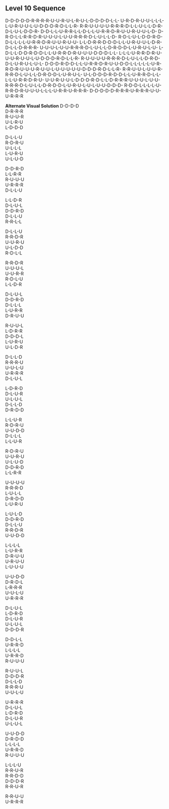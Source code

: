 
## Level 10 Sequence
D-D-D-D-D-R-R-R-R-U-U-R-U-L-R-U-L-D-D-D-D-L-L-
U-R-D-R-U-U-L-L-L-L-U-R-U-U-L-U-D-D-D-R-D-L-L-R-
R-R-U-U-U-U-R-R-R-D-L-L-U-L-L-D-R-D-L-U-L-D-D-R-
D-D-L-L-U-R-R-L-L-D-L-L-U-R-R-D-R-U-U-R-U-U-L-D-
D-R-D-L-L-R-R-D-R-U-U-U-L-U-U-R-R-R-D-L-U-L-L-D-
R-D-L-U-L-D-D-R-D-D-L-L-L-L-U-R-R-D-R-U-U-R-U-U-
L-L-D-R-R-D-D-D-L-L-U-R-U-U-L-D-R-D-L-L-D-R-R-R-
U-U-U-L-U-U-R-R-R-D-L-U-L-L-D-R-D-D-L-U-R-U-L-U-
L-D-L-L-D-D-R-D-D-L-L-U-R-R-D-R-U-U-U-D-D-D-L-L-
L-L-L-U-R-R-D-R-U-U-U-R-U-U-L-U-D-D-D-R-D-L-L-R-
R-U-U-U-U-R-R-R-D-L-U-L-L-D-R-D-D-L-U-R-U-L-U-L-
D-D-D-R-D-D-L-L-U-R-R-D-R-U-U-D-D-L-L-L-L-L-U-R-
R-D-R-U-U-U-R-U-U-L-U-U-U-U-U-D-D-D-R-D-L-L-R-
R-R-U-U-L-U-U-R-R-R-D-L-U-L-L-D-R-D-D-L-U-R-U-L-
U-L-D-D-D-R-D-D-L-L-U-R-R-D-L-L-L-L-U-R-R-D-R-U-
U-U-R-U-U-L-D-D-D-R-D-L-L-D-R-R-R-U-U-U-L-U-U-
R-R-R-D-L-U-L-L-D-R-D-D-L-U-R-U-L-U-L-U-U-D-D-D-
R-D-D-L-L-L-L-U-R-R-D-R-U-U-U-L-L-L-U-R-R-U-R-R-R-
D-D-D-D-D-R-R-R-U-R-R-R-U-U-U-R-R-R

**Alternate Visual Solution**
D-D-D-D  
D-R-R-R  
R-U-U-R  
U-L-R-U  
L-D-D-D  
  
D-L-L-U  
R-D-R-U  
U-L-L-L  
L-U-R-U  
U-L-U-D  
  
D-D-R-D  
L-L-R-R  
R-U-U-U  
U-R-R-R  
D-L-L-U  
  
L-L-D-R  
D-L-U-L  
D-D-R-D  
D-L-L-U  
R-R-L-L  
  
D-L-L-U  
R-R-D-R  
U-U-R-U  
U-L-D-D  
R-D-L-L  
  
R-R-D-R  
U-U-U-L  
U-U-R-R  
R-D-L-U  
L-L-D-R  
  
D-L-U-L  
D-D-R-D  
D-L-L-L  
L-U-R-R  
D-R-U-U  
  
R-U-U-L  
L-D-R-R  
D-D-D-L  
L-U-R-U  
U-L-D-R  
  
D-L-L-D  
R-R-R-U  
U-U-L-U  
U-R-R-R  
D-L-U-L  
  
L-D-R-D  
D-L-U-R  
U-L-U-L  
D-L-L-D  
D-R-D-D  
  
L-L-U-R  
R-D-R-U  
U-U-D-D  
D-L-L-L  
L-L-U-R  
  
R-D-R-U  
U-U-R-U  
U-L-U-D  
D-D-R-D  
L-L-R-R  
  
U-U-U-U  
R-R-R-D  
L-U-L-L  
D-R-D-D  
L-U-R-U  
  
L-U-L-D  
D-D-R-D  
D-L-L-U  
R-R-D-R  
U-U-D-D  
  
L-L-L-L  
L-U-R-R  
D-R-U-U  
U-R-U-U  
L-U-U-U  
  
U-U-D-D  
D-R-D-L  
L-R-R-R  
U-U-L-U  
U-R-R-R  
  
D-L-U-L  
L-D-R-D  
D-L-U-R  
U-L-U-L  
D-D-D-R  
  
D-D-L-L  
U-R-R-D  
L-L-L-L  
U-R-R-D  
R-U-U-U  
  
R-U-U-L  
D-D-D-R  
D-L-L-D  
R-R-R-U  
U-U-L-U  
  
U-R-R-R  
D-L-U-L  
L-D-R-D  
D-L-U-R  
U-L-U-L  
  
U-U-D-D  
D-R-D-D  
L-L-L-L  
U-R-R-D  
R-U-U-U  
  
L-L-L-U  
R-R-U-R  
R-R-D-D  
D-D-D-R  
R-R-U-R  
  
R-R-U-U  
U-R-R-R